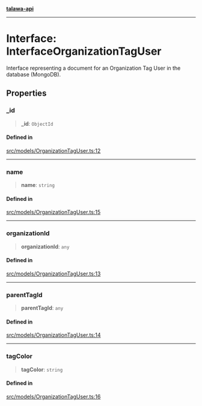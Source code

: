 [**talawa-api**](../../../README.md)

***

# Interface: InterfaceOrganizationTagUser

Interface representing a document for an Organization Tag User in the database (MongoDB).

## Properties

### \_id

> **\_id**: `ObjectId`

#### Defined in

[src/models/OrganizationTagUser.ts:12](https://github.com/Suyash878/talawa-api/blob/095e6964ce2a06c1c30d1acf81b6162203f1db91/src/models/OrganizationTagUser.ts#L12)

***

### name

> **name**: `string`

#### Defined in

[src/models/OrganizationTagUser.ts:15](https://github.com/Suyash878/talawa-api/blob/095e6964ce2a06c1c30d1acf81b6162203f1db91/src/models/OrganizationTagUser.ts#L15)

***

### organizationId

> **organizationId**: `any`

#### Defined in

[src/models/OrganizationTagUser.ts:13](https://github.com/Suyash878/talawa-api/blob/095e6964ce2a06c1c30d1acf81b6162203f1db91/src/models/OrganizationTagUser.ts#L13)

***

### parentTagId

> **parentTagId**: `any`

#### Defined in

[src/models/OrganizationTagUser.ts:14](https://github.com/Suyash878/talawa-api/blob/095e6964ce2a06c1c30d1acf81b6162203f1db91/src/models/OrganizationTagUser.ts#L14)

***

### tagColor

> **tagColor**: `string`

#### Defined in

[src/models/OrganizationTagUser.ts:16](https://github.com/Suyash878/talawa-api/blob/095e6964ce2a06c1c30d1acf81b6162203f1db91/src/models/OrganizationTagUser.ts#L16)
